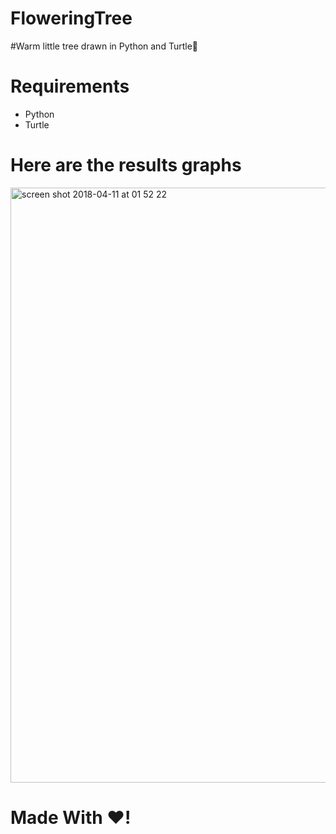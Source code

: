 # FloweringTree
#Warm little tree drawn in Python and Turtle🌲

# Requirements
- Python
- Turtle

# Here are the results graphs
<img width="952" alt="screen shot 2018-04-11 at 01 52 22" src="https://user-images.githubusercontent.com/17794470/38574389-486f79f4-3d2b-11e8-8dc9-bba0c61742c2.png">

# Made With ❤️!
